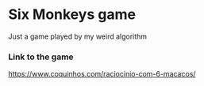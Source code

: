 # Six Monkeys game
Just a game played by my weird algorithm

### Link to the game
https://www.coquinhos.com/raciocinio-com-6-macacos/